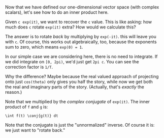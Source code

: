 Now that we have defined our one-dimensional vector space (with complex
scalars), let's see how to do an inner product here.

Given `c exp(it)`, we want to recover the `c` value. This is like
asking: how much does `c` rotate `exp(it)` extra? How would we calculate
this?

The answer is to rotate *back* by multiplying by `exp(-it)`. this will
leave you with `c`. Of course, this works out algebraically, too,
because the exponents sum to zero, which means `exp(0) = 1`.

In our simple case we are considering here, there is no need to
integrate. If we did integrate on `[0, 2pi)`, we'd just get `2pi c`. You
can see the correction factor is `1/T`.

Why the difference? Maybe because the real valued approach of projecting
onto just `cos(theta)` only gives you half the story, while now we get
both the real and imaginary parts of the story. (Actually, that's
*exactly* the reason.)

Note that we multiplied by the *complex conjugate* of `exp(it)`. The
inner product of `f` and `g` is:

    \int f(t) \conj{g(t)} dt

Note that the conjugate is just the "unnormalized" inverse. Of course it
is: we just want to "rotate back."
